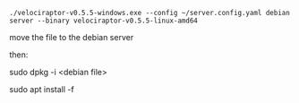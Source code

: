 `./velociraptor-v0.5.5-windows.exe --config ~/server.config.yaml debian server --binary velociraptor-v0.5.5-linux-amd64`

move the file to the debian server

then:

sudo dpkg -i &lt;debian file&gt;

sudo apt install -f